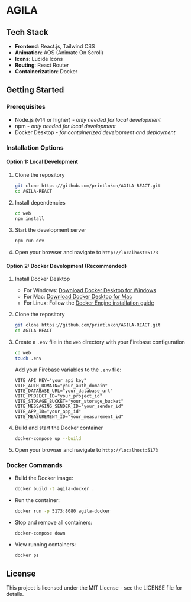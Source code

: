 # AGILA

## Tech Stack

- **Frontend**: React.js, Tailwind CSS
- **Animation**: AOS (Animate On Scroll)
- **Icons**: Lucide Icons
- **Routing**: React Router
- **Containerization**: Docker

## Getting Started

### Prerequisites

- Node.js (v14 or higher) - _only needed for local development_
- npm - _only needed for local development_
- Docker Desktop - _for containerized development and deployment_

### Installation Options

#### Option 1: Local Development

1. Clone the repository

   ```bash
   git clone https://github.com/printlnkon/AGILA-REACT.git
   cd AGILA-REACT
   ```

2. Install dependencies

   ```bash
   cd web
   npm install
   ```

3. Start the development server

   ```bash
   npm run dev
   ```

4. Open your browser and navigate to `http://localhost:5173`

#### Option 2: Docker Development (Recommended)

1. Install Docker Desktop
   - For Windows: [Download Docker Desktop for Windows](https://www.docker.com/products/docker-desktop)
   - For Mac: [Download Docker Desktop for Mac](https://www.docker.com/products/docker-desktop)
   - For Linux: Follow the [Docker Engine installation guide](https://docs.docker.com/engine/install/)

2. Clone the repository
   ```bash
   git clone https://github.com/printlnkon/AGILA-REACT.git
   cd AGILA-REACT
   ```

3. Create a `.env` file in the `web` directory with your Firebase configuration
   ```bash
   cd web
   touch .env
   ```

   Add your Firebase variables to the `.env` file:
   ```
   VITE_API_KEY="your_api_key"
   VITE_AUTH_DOMAIN="your_auth_domain"
   VITE_DATABASE_URL="your_database_url"
   VITE_PROJECT_ID="your_project_id"
   VITE_STORAGE_BUCKET="your_storage_bucket"
   VITE_MESSAGING_SENDER_ID="your_sender_id"
   VITE_APP_ID="your_app_id"
   VITE_MEASUREMENT_ID="your_measurement_id"
   ```

4. Build and start the Docker container
   ```bash
   docker-compose up --build
   ```

5. Open your browser and navigate to `http://localhost:5173`

### Docker Commands

- Build the Docker image:
  ```bash
  docker build -t agila-docker .
  ```

- Run the container:
  ```bash
  docker run -p 5173:8080 agila-docker
  ```

- Stop and remove all containers:
  ```bash
  docker-compose down
  ```

- View running containers:
  ```bash
  docker ps
  ```

## License

This project is licensed under the MIT License - see the LICENSE file for details.